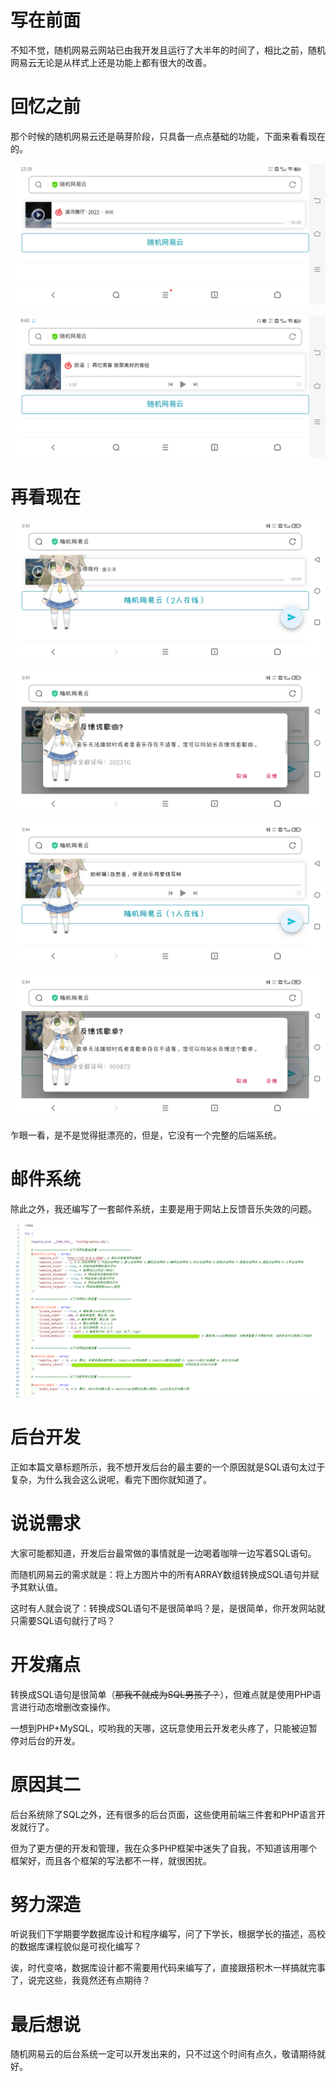 # 写在前面

不知不觉，随机网易云网站已由我开发且运行了大半年的时间了，相比之前，随机网易云无论是从样式上还是功能上都有很大的改善。

# 回忆之前

那个时候的随机网易云还是萌芽阶段，只具备一点点基础的功能，下面来看看现在的。

![](/docs/assets/images/post-6/96a29f30f540d25d.jpg)

![](/docs/assets/images/post-6/ddc48c70a39be799.jpg)

# 再看现在

![](/docs/assets/images/post-6/e655f1f25e04953e.jpg)

![](/docs/assets/images/post-6/4c4d088c0dc7661e.jpg)

![](/docs/assets/images/post-6/d9043dc4ea206bb8.jpg)

![](/docs/assets/images/post-6/d403b25764cb3a4a.jpg)

乍眼一看，是不是觉得挺漂亮的，但是，它没有一个完整的后端系统。

# 邮件系统

除此之外，我还编写了一套邮件系统，主要是用于网站上反馈音乐失效的问题。

![](/docs/assets/images/post-6/5a19e31ce1586b62.png)

# 后台开发

正如本篇文章标题所示，我不想开发后台的最主要的一个原因就是SQL语句太过于复杂，为什么我会这么说呢，看完下图你就知道了。

# 说说需求

大家可能都知道，开发后台最常做的事情就是一边喝着咖啡一边写着SQL语句。

而随机网易云的需求就是：将上方图片中的所有ARRAY数组转换成SQL语句并赋予其默认值。

这时有人就会说了：转换成SQL语句不是很简单吗？是，是很简单，你开发网站就只需要SQL语句就行了吗？

# 开发痛点

转换成SQL语句是很简单（~~那我不就成为SQL男孩了？~~），但难点就是使用PHP语言进行动态增删改查操作。

一想到PHP+MySQL，哎哟我的天哪，这玩意使用云开发老头疼了，只能被迫暂停对后台的开发。

# 原因其二

后台系统除了SQL之外，还有很多的后台页面，这些使用前端三件套和PHP语言开发就行了。

但为了更方便的开发和管理，我在众多PHP框架中迷失了自我，不知道该用哪个框架好，而且各个框架的写法都不一样，就很困扰。

# 努力深造

听说我们下学期要学数据库设计和程序编写，问了下学长，根据学长的描述，高校的数据库课程貌似是可视化编写？

诶，时代变咯，数据库设计都不需要用代码来编写了，直接跟搭积木一样搞就完事了，说完这些，我竟然还有点期待？

# 最后想说

随机网易云的后台系统一定可以开发出来的，只不过这个时间有点久，敬请期待就好。